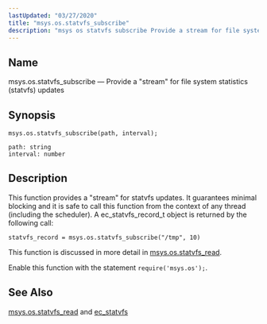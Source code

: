 ```yaml
---
lastUpdated: "03/27/2020"
title: "msys.os.statvfs_subscribe"
description: "msys os statvfs subscribe Provide a stream for file system statistics statvfs updates msys os statvfs subscribe path interval This function provides a stream for statvfs updates It guarantees minimal blocking and it is safe to call this function from the context of any thread including the scheduler A ec..."
---
```


<a name="lua.ref.msys.os.statvfs_subscribe"></a> 
## Name

msys.os.statvfs_subscribe — Provide a "stream" for file system statistics (statvfs) updates

<a name="idp18290208"></a> 
## Synopsis

`msys.os.statvfs_subscribe(path, interval);`

```
path: string
interval: number
```
<a name="idp18293216"></a> 
## Description

This function provides a "stream" for statvfs updates. It guarantees minimal blocking and it is safe to call this function from the context of any thread (including the scheduler). A ec_statvfs_record_t object is returned by the following call:

`statvfs_record = msys.os.statvfs_subscribe("/tmp", 10)`

This function is discussed in more detail in [msys.os.statvfs_read](/momentum/4/lua/ref-msys-os-statvfs-read).

Enable this function with the statement `require('msys.os');`.

<a name="idp18298064"></a> 
## See Also

[msys.os.statvfs_read](/momentum/4/lua/ref-msys-os-statvfs-read) and [ec_statvfs](/momentum/3/3-api/structs-ec-statvfs)
